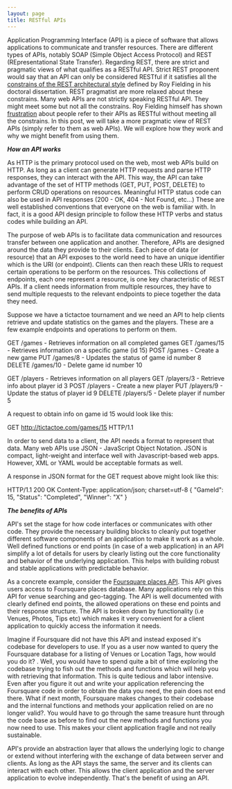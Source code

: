 ```yaml
---
layout: page
title: RESTful APIs
---
```


Application Programming Interface (API) is a piece of software that allows applications to communicate and transfer resources. There are different types of APIs, notably SOAP (Simple Object Access Protocol) and REST (REpresentational State Transfer). Regarding REST, there are strict and pragmatic views of what qualifies as a RESTful API. Strict REST proponent would say that an API can only be considered RESTful if it satisfies all the <a href="http://www.ics.uci.edu/~fielding/pubs/dissertation/rest_arch_style.htm">constrains of the REST architectural style</a> defined by Roy Fielding in his doctoral dissertation. REST pragmatist are more relaxed about these constrains. Many web APIs are not strictly speaking RESTful API. They might meet some but not all the constrains. Roy Fielding himself has shown <a href="http://roy.gbiv.com/untangled/2008/rest-apis-must-be-hypertext-driven">frustration</a> about people refer to their APIs as RESTful without meeting all the constrains. In this post, we will take a more pragmatic view of REST APIs (simply refer to them as web APIs). We will explore how they work and why we might benefit from using them.   


***How an API works***

As HTTP is the primary protocol used on the web, most web APIs build on HTTP. As long as a client can generate HTTP requests and parse HTTP responses, they can interact with the API. This way, the API can take advantage of the set of HTTP methods (GET, PUT, POST, DELETE) to perform CRUD operations on resources. Meaningful HTTP status code can also be used in API responses (200 - OK, 404 - Not Found, etc...) These are well established conventions that everyone on the web is familiar with. In fact, it is a good API design principle to follow these HTTP verbs and status codes while building an API.  

The purpose of web APIs is to facilitate data communication and resources transfer between one application and another. Therefore, APIs are designed around the data they provide to their clients. Each piece of data (or resource) that an API exposes to the world need to have an unique identifier which is the URI (or endpoint). Clients can then reach these URIs to request certain operations to be perform on the resources. This collections of endpoints, each one represent a resource, is one key characteristic of REST APIs. If a client needs information from multiple resources, they have to send multiple requests to the relevant endpoints to piece together the data they need.

Suppose we have a tictactoe tournament and we need an API to help clients retrieve and update statistics on the games and the players. These are a few example endpoints and operations to perform on them.

GET /games - Retrieves information on all completed games
GET /games/15 - Retrieves information on a specific game (id 15)
POST /games - Create a new game
PUT /games/8 - Updates the status of game id number 8
DELETE /games/10 - Delete game id number 10

GET /players - Retrieves information on all players
GET /players/3 - Retrieve info about player id 3
POST /players - Create a new player
PUT /players/9 - Update the status of player id 9
DELETE /players/5 - Delete player if number 5

A request to obtain info on game id 15 would look like this:

GET http://tictactoe.com/games/15 HTTP/1.1

In order to send data to a client, the API needs a format to represent that data. Many web APIs use JSON - JavaScript Object Notation. JSON is compact, light-weight and interface well with Javascript-based web apps. However, XML or YAML would be acceptable formats as well.

A response in JSON format for the GET request above might look like this:

HTTP/1.1 200 OK
Content-Type: application/json; charset=utf-8
{
  "GameId": 15,
  "Status": "Completed",
  "Winner": "X"
}


***The benefits of APIs***

API's set the  stage for how code interfaces or communicates with other code. They provide the necessary building blocks to cleanly put together different software components of an application to make it work as a whole. Well defined functions or end points (in case of a  web application) in an API simplify a lot of details for users by clearly listing out the core functionality and behavior of the underlying application. This helps with building robust and stable applications with predictable behavior.

As a concrete example, consider the <a href="https://developer.foursquare.com/docs/api/getting-started"> Foursquare places API</a>. This API gives users access to Foursquare places database. Many applications rely on this API for venue searching and geo-tagging. The API is well documented with clearly defined end points, the allowed operations on these end points and their response structure. The API is broken down by functionality (i.e Venues, Photos, Tips etc) which makes it very convenient for a client application to quickly access the information it needs.

Imagine if Foursquare did not have this API and instead exposed it's codebase for developers to use. If you as a user now wanted to query the Foursquare database for a listing of Venues or Location Tags, how would you do it? . Well, you would have to spend quite a bit of time exploring the codebase  trying to fish out the methods and functions which will help you with retrieving that information. This is quite tedious and labor intensive. Even after you figure it out and write your application referencing the Foursquare code in order to obtain the data you need, the pain does not end there.  What if next month, Foursquare makes changes to their codebase and the internal functions and methods your application relied on are no longer valid?. You would have to go through the same treasure hunt through the code base as before to find out the new methods and functions you now need to use. This makes your client application fragile and not really sustainable.

API's  provide an  abstraction layer  that allows the underlying logic to change or extend without interfering with the exchange of data between server and clients. As long as the API stays the same, the server and its clients can interact with each other. This allows the client application and the server application to evolve independently. That's the benefit of using an API.

